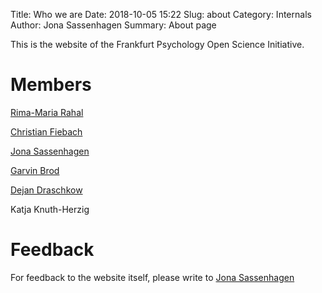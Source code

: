 Title: Who we are
Date: 2018-10-05 15:22
Slug: about
Category: Internals
Author: Jona Sassenhagen
Summary: About page

This is the website of the Frankfurt Psychology Open Science Initiative.

# Members

[Rima-Maria Rahal](rahal@psych.uni-frankfurt.de)

[Christian Fiebach](fiebach@psych.uni-frankfurt.de)

[Jona Sassenhagen](Sassenhagen@psych.uni-frankfurt.de)

[Garvin Brod](brod@dipf.de)

[Dejan Draschkow](Draschkow@psych.uni-frankfurt.de)

Katja Knuth-Herzig

# Feedback
For feedback to the website itself, please write to [Jona Sassenhagen](mailto:jona.sassenhagen@gmail.com)

